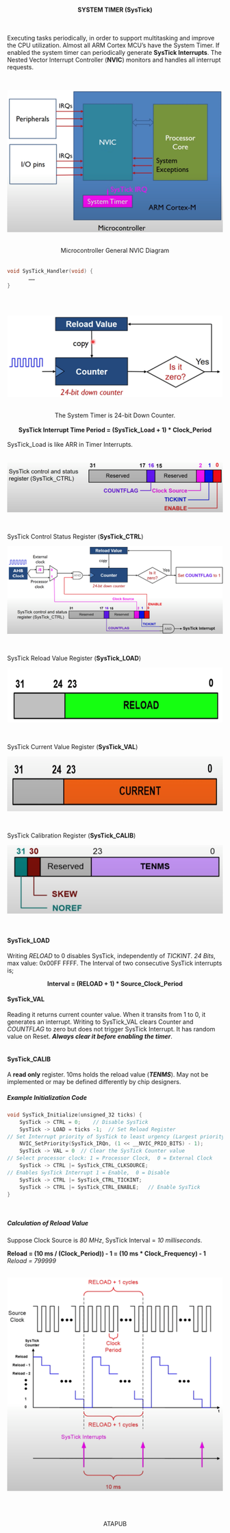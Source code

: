 <h4><div  align = "center">  SYSTEM TIMER (SysTick)</div></h4>
<br>
<p>
Executing tasks periodically, in order to support multitasking and improve the CPU utilization. Almost all ARM Cortex MCU’s have the System Timer. If enabled the system timer can periodically generate <strong>SysTick Interrupts</strong>. The Nested Vector Interrupt Controller (<strong>NVIC</strong>) monitors and handles all interrupt requests. 
</p><br>

<p align="center">
    <img src="https://github.com/Ata-Pab/Embedded_Systems/blob/master/Embedded_Systems_Notes/Images/System_Timer_SysTick/System_Timer_Img1.png" alt="NVIC General Schematic"></img>
</p>
<br>

<div align=center>Microcontroller General NVIC Diagram</div> 

<br>

```c
void SysTick_Handler(void) {
       ……
} 
```
<br>
<br>

<p align="center">
    <img src="https://github.com/Ata-Pab/Embedded_Systems/blob/master/Embedded_Systems_Notes/Images/System_Timer_SysTick/System_Timer_Img2.png" alt="24-Bit Down Counter System Timer"></img>
</p>
<br>

<div align=center>The System Timer is 24-bit Down Counter.</div>
<br>

<div align=center><strong>SysTick Interrupt Time Period = (SysTick_Load + 1) * Clock_Period</strong></div>

<br>
SysTick_Load is like ARR in Timer Interrupts.
<br>
<br>

<p align="center">
    <img src="https://github.com/Ata-Pab/Embedded_Systems/blob/master/Embedded_Systems_Notes/Images/System_Timer_SysTick/System_Timer_Img3.png" alt="SysTick_CTRL"></img>
</p>
<br>

SysTick Control Status Register (<strong>SysTick_CTRL</strong>)

<p align="center">
    <img src="https://github.com/Ata-Pab/Embedded_Systems/blob/master/Embedded_Systems_Notes/Images/System_Timer_SysTick/System_Timer_Img4.png" alt="SysTick Interrupt Schematic"></img>
</p>
<br>

SysTick Reload Value Register (<strong>SysTick_LOAD</strong>)

<p align="center">
    <img src="https://github.com/Ata-Pab/Embedded_Systems/blob/master/Embedded_Systems_Notes/Images/System_Timer_SysTick/System_Timer_Img5.png" width="671" height="128" alt="SysTick_LOAD"></img>
</p>
<br>

SysTick Current Value Register (<strong>SysTick_VAL</strong>)

<p align="center">
    <img src="https://github.com/Ata-Pab/Embedded_Systems/blob/master/Embedded_Systems_Notes/Images/System_Timer_SysTick/System_Timer_Img6.png" width="671" height="128" alt="SysTick_VAL"></img>
</p>
<br>

SysTick Calibration Register (<strong>SysTick_CALIB</strong>)

<p align="center">
    <img src="https://github.com/Ata-Pab/Embedded_Systems/blob/master/Embedded_Systems_Notes/Images/System_Timer_SysTick/System_Timer_Img7.png" width="671" height="160" alt="SysTick_CALIB"></img>
</p>
<br>

<h4>SysTick_LOAD</h4>

Writing <i>RELOAD</i> to 0 disables SysTick, independently of <i>TICKINT</i>.
<i>24 Bits</i>, max value: 0x00FF FFFF. The Interval of two consecutive SysTick interrupts is;
<div align=center><strong>Interval = (RELOAD + 1) * Source_Clock_Period</strong></div>

<h4>SysTick_VAL</h4>

Reading it returns current counter value. When it transits from 1 to 0, it generates an interrupt.
Writing to SysTick_VAL clears Counter and <i>COUNTFLAG</i> to zero but does not trigger SysTick Interrupt. It has random value on Reset. <strong><i>Always clear it before enabling the timer</i></strong>.
<br>
<br>

<h4>SysTick_CALIB</h4>

A <strong>read only</strong> register. 10ms holds the reload value (<strong><i>TENMS</i></strong>). May not be implemented or may be defined differently by chip designers.
<br>

<h5>Example Initialization Code</h5>

```c
void SysTick_Initialize(unsigned_32 ticks) {
    SysTick -> CTRL = 0;    // Disable SysTick
    SysTick -> LOAD = ticks -1;  // Set Reload Register
// Set Interrupt priority of SysTick to least urgency (Largest priority value)
	NVIC_SetPriority(SysTick_IRQn, (1 << __NVIC_PRIO_BITS) - 1);
	SysTick -> VAL = 0  // Clear the SysTick Counter value
// Select processor clock: 1 = Processor Clock,  0 = External Clock
	SysTick -> CTRL |= SysTick_CTRL_CLKSOURCE;
// Enables SysTick Interrupt 1 = Enable,  0 = Disable
	SysTick -> CTRL |= SysTick_CTRL_TICKINT;
	SysTick -> CTRL |= SysTick_CTRL_ENABLE;   // Enable SysTick 
}
```
<br>

<h5>Calculation of Reload Value</h5>

Suppose Clock Source is <i>80 MHz</i>,   SysTick Interval = <i>10 milliseconds</i>.

<strong>Reload = (10 ms / (Clock_Period)) - 1  =  (10 ms * Clock_Frequency) - 1</strong><br>
<i>Reload = 799999</i>
<br>
<br>

<p align="center">
    <img src="https://github.com/Ata-Pab/Embedded_Systems/blob/master/Embedded_Systems_Notes/Images/System_Timer_SysTick/System_Timer_Img8.png" alt="SysTick Interrupts"></img>
</p>
<br>

<br>
<br>
<div align="center">ATAPUB</div>
